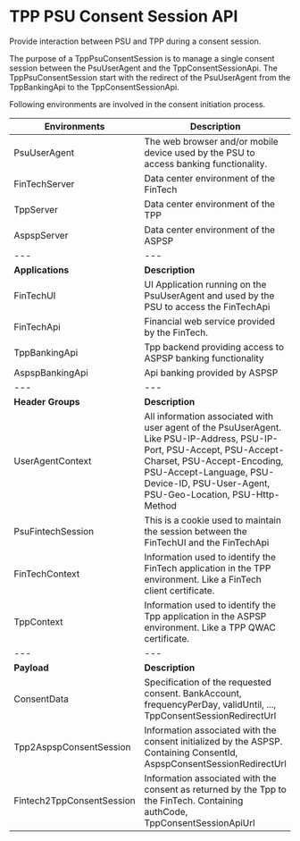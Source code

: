 # TPP PSU Consent Session API

Provide interaction between PSU and TPP during a consent session.

The purpose of a TppPsuConsentSession is to manage a single consent session between the PsuUserAgent and the TppConsentSessionApi. The TppPsuConsentSession start with the redirect of the PsuUserAgent from the TppBankingApi to the TppConsentSessionApi.

Following environments are involved in the consent initiation process.

| Environments | Description  |
|---|---|
| PsuUserAgent | The web browser and/or mobile device used by the PSU to access banking functionality.  |
| FinTechServer | Data center environment of the FinTech |
| TppServer | Data center environment of the TPP |
| AspspServer | Data center environment of the ASPSP |
|---|---|
| __Applications__ | __Description__  |
| FinTechUI | UI Application running on the PsuUserAgent and used by the PSU to access the FinTechApi |
| FinTechApi | Financial web service provided by the FinTech. |
| TppBankingApi | Tpp backend providing access to ASPSP banking functionality|
| AspspBankingApi | Api banking provided by ASPSP  |
|---|---|
| __Header Groups__ | __Description__  |
| UserAgentContext | All information associated with user agent of the PsuUserAgent. Like PSU-IP-Address, PSU-IP-Port, PSU-Accept, PSU-Accept-Charset, PSU-Accept-Encoding, PSU-Accept-Language, PSU-Device-ID, PSU-User-Agent, PSU-Geo-Location, PSU-Http-Method |
| PsuFintechSession | This is a cookie used to maintain the session between the FinTechUI and the FinTechApi |
| FinTechContext | Information used to identify the FinTech application in the TPP environment. Like a FinTech client certificate. |
| TppContext | Information used to identify the Tpp application in the ASPSP environment. Like a TPP QWAC certificate. |
|---|---|
| __Payload__ | __Description__  |
| ConsentData | Specification of the requested consent. BankAccount, frequencyPerDay, validUntil, ..., TppConsentSessionRedirectUrl |
| Tpp2AspspConsentSession | Information associated with the consent initialized by the ASPSP. Containing ConsentId, AspspConsentSessionRedirectUrl |
| Fintech2TppConsentSession | Information associated with the consent as returned by the Tpp to the FinTech. Containing authCode, TppConsentSessionApiUrl |

